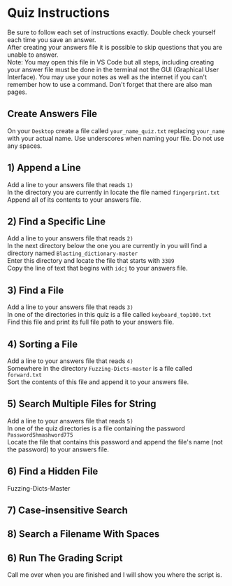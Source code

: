 # Quiz Instructions
Be sure to follow each set of instructions exactly. Double check yourself each time you save an answer.  
After creating your answers file it is possible to skip questions that you are unable to answer.  
Note: You may open this file in VS Code but all steps, including creating your answer file must be done in the terminal not the GUI (Graphical User Interface). You may use your notes as well as the internet if you can't remember how to use a command. Don't forget that there are also man pages.

## Create Answers File
On your `Desktop` create a file called `your_name_quiz.txt` replacing `your_name` with your actual name. Use underscores when naming your file. Do not use any spaces.



## 1) Append a Line
Add a line to your answers file that reads `1)`  
In the directory you are currently in locate the file named `fingerprint.txt`  
Append all of its contents to your answers file.  

## 2) Find a Specific Line
Add a line to your answers file that reads `2)`  
In the next directory below the one you are currently in you will find a directory named `Blasting_dictionary-master`  
Enter this directory and locate the file that starts with `3389`  
Copy the line of text that begins with `idcj` to your answers file.  

## 3) Find a File
Add a line to your answers file that reads `3)`  
In one of the directories in this quiz is a file called `keyboard_top100.txt`  
Find this file and print its full file path to your answers file.

## 4) Sorting a File
Add a line to your answers file that reads `4)`  
Somewhere in the directory `Fuzzing-Dicts-master` is a file called `forward.txt`  
Sort the contents of this file and append it to your answers file.  

## 5) Search Multiple Files for String
Add a line to your answers file that reads `5)`  
In one of the quiz directories is a file containing the password `PasswordShmashword775`  
Locate the file that contains this password and append the file's name (not the password) to your answers file.  

## 6) Find a Hidden File
Fuzzing-Dicts-Master

## 7) Case-insensitive Search


## 8) Search a Filename With Spaces


## 6) Run The Grading Script
Call me over when you are finished and I will show you where the script is.  
